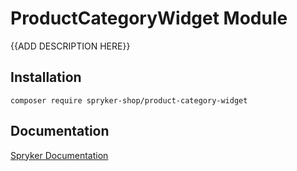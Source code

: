 # ProductCategoryWidget Module

{{ADD DESCRIPTION HERE}}

## Installation

```
composer require spryker-shop/product-category-widget
```

## Documentation

[Spryker Documentation](https://academy.spryker.com)
